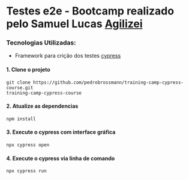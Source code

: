 # Testes e2e - Bootcamp realizado pelo Samuel Lucas [Agilizei](https://www.youtube.com/c/Agilizei/featured)

### Tecnologias Utilizadas:
* Framework para crição dos testes [cypress](https://www.cypress.io/)

#### 1. Clone o projeto

```
git clone https://github.com/pedrobrossmann/training-camp-cypress-course.git
training-camp-cypress-course
```

#### 2. Atualize as dependencias

```
npm install
```
#### 3. Execute o cypress com interface gráfica
```
npx cypress open
```
#### 4. Execute o cypress via linha de comando
```
npx cypress run
```

